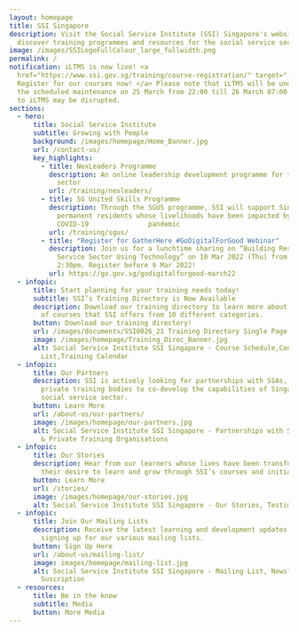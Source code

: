 ```yaml
---
layout: homepage
title: SSI Singapore
description: Visit the Social Service Institute (SSI) Singapore's website and
  discover training programmes and resources for the social service sector.
image: /images/SSILogoFullColour_large_fullwidth.png
permalink: /
notification: iLTMS is now live! <a
  href="https://www.ssi.gov.sg/training/course-registration/" target="_blank">
  Register for our courses now! </a> Please note that iLTMS will be undergoing
  the scheduled maintenance on 25 March from 22:00 till 26 March 07:00. Access
  to iLTMS may be disrupted.
sections:
  - hero:
      title: Social Service Institute
      subtitle: Growing with People
      background: /images/homepage/Home_Banner.jpg
      url: /contact-us/
      key_highlights:
        - title: NexLeaders Programme
          description: An online leadership development programme for the social service
            sector
          url: /training/nexleaders/
        - title: SG United Skills Programme
          description: Through the SGUS programme, SSI will support Singaporeans and
            permanent residents whose livelihoods have been impacted by the
            COVID-19               pandemic
          url: /training/sgus/
        - title: "Register for GatherHere #GoDigitalForGood Webinar"
          description: Join us for a lunchtime sharing on “Building Resilience in Social
            Service Sector Using Technology” on 10 Mar 2022 (Thu) from 1 –
            2:30pm. Register before 9 Mar 2022!
          url: https://go.gov.sg/godigitalforgood-march22
  - infopic:
      title: Start planning for your training needs today!
      subtitle: SSI’s Training Directory is Now Available
      description: Download our training directory to learn more about the broad range
        of courses that SSI offers from 10 different categories.
      button: Download our training directory!
      url: /images/documents/SSI0026_21 Training Directory Single Page.pdf
      image: /images/homepage/Training_Direc_Banner.jpg
      alt: Social Service Institute SSI Singapore - Course Schedule,Course
        List,Training Calendar
  - infopic:
      title: Our Partners
      description: SSI is actively looking for partnerships with SSAs, NPOs, IHLs and
        private training bodies to co-develop the capabilities of Singapore’s
        social service sector.
      button: Learn More
      url: /about-us/our-partners/
      image: /images/homepage/our-partners.jpg
      alt: Social Service Institute SSI Singapore - Partnerships with SSAs, NPOs, IHLs
        & Private Training Organisations
  - infopic:
      title: Our Stories
      description: Hear from our learners whose lives have been transformed through
        their desire to learn and grow through SSI’s courses and initiatives.
      button: Learn More
      url: /stories/
      image: /images/homepage/our-stories.jpg
      alt: Social Service Institute SSI Singapore - Our Stories, Testimonials
  - infopic:
      title: Join Our Mailing Lists
      description: Receive the latest learning and development updates from SSI by
        signing up for our various mailing lists.
      button: Sign Up Here
      url: /about-us/mailing-list/
      image: images/homepage/mailing-list.jpg
      alt: Social Service Institute SSI Singapore - Mailing List, Newsletter
        Suscription
  - resources:
      title: Be in the know
      subtitle: Media
      button: More Media
---
```

